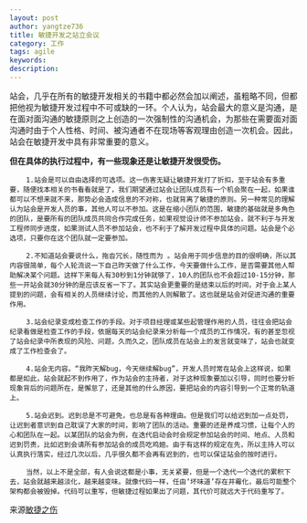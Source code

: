 ```yaml
---
layout: post
author: yangtze736
title: 敏捷开发之站立会议
category: 工作
tags: agile
keywords:
description:
---
```


站会，几乎在所有的敏捷开发相关的书籍中都必然会加以阐述，虽粗略不同，但都把他视为敏捷开发过程中不可或缺的一环。个人认为，站会最大的意义是沟通，是在面对面沟通的敏捷原则之上创造的一次强制性的沟通机会，为那些在需要面对面沟通时由于个人性格、时间、被沟通者不在现场等客观理由创造一次机会。因此，站会在敏捷开发中具有非常重要的意义。

**但在具体的执行过程中，有一些现象还是让敏捷开发很受伤。**

        1.站会是可以自由选择的可选项。这一伤害无疑让敏捷开发打了折扣，至于站会有多重要，随便找本相关的书看看就是了，我们期望通过站会让团队成员有一个机会聚在一起，如果谁都可以不想来就不来，那势必会造成信息的不对称，也就背离了敏捷的原则。另一种常见的理解认为站会是开发人员的事，其他人可以不参加。这是在缩小团队的范围，敏捷的基础就是多角色的团队，是要所有的团队成员共同合作完成任务，如果视觉设计师不参加站会，就不利于与开发工程师同步进度，如果测试人员不参加站会，也不利于了解开发过程中具体的问题。站会是个必选项，只要你在这个团队就一定要参加。

        2.不知道站会要说什么，拖沓冗长，随性而为 。站会用于同步信息的目的很明确，所以其内容很简单，每个人轮流说一下自己昨天做了什么工作，今天要做什么工作，是否需要其他人帮助解决某个问题。这样下来每人有30秒到1分钟就够了，10人的团队也不会超过10-15分钟，那些一开站会就30分钟的是应该反省一下了。其实站会更重要的是结束以后的时间，对于会上某人提到的问题，会有相关的人员继续讨论，而其他的人则解散了。这也就是站会对促进沟通的重要作用。

        3.站会纪录变成检查工作的手段。对于项目经理或某些起管理作用的人员，往往会把站会纪录看做是检查工作的手段，依据每天的站会纪录来分析每一个成员的工作情况，有的甚至忽视了站会纪录中所表现的风险、问题，久而久之，团队成员在站会上的发言就变味了，站会也就变成了工作检查会了。

        4.站会无内容。“我昨天解bug，今天继续解bug”，开发人员时常在站会上这样说，如果都是如此，站会就起不到作用了，作为站会的主持者，对于这种现象要加以引导，同时也要分析现象背后的问题所在，是懈怠了，还是其他的什么原因，要把站会的内容引导到一个正常的轨道上。

        5.站会迟到。迟到总是不可避免，也总是有各种理由。但是我们可以给迟到加一点处罚，让迟到者意识到自己耽误了大家的时间，影响了团队的活动。重要的还是养成习惯，让每个人的心和团队在一起。以某团队的站会为例，在迭代启动会时会规定参加站会的时间、地点、人员和迟到罚责，比如迟到会请所有参加站会的成员吃鸡翅。由于有这样的规定在先，所以主持人可以认真执行落实，经过几次以后，几乎很久都不会再有迟到的，也可以保证站会的按时进行。

        当然，以上不是全部，有人会说这都是小事，无关紧要，但是一个迭代一个迭代的累积下去，站会就越来越淡化，越来越变味。就像代码一样，任由‘坏味道’存在并霉化，最后可能整个架构都会被毁掉。代码可以重写，但敏捷过程如果出了问题，其代价可就远大于代码重写了。

来源[敏捷之伤](http://blog.csdn.net/caowenbin)
